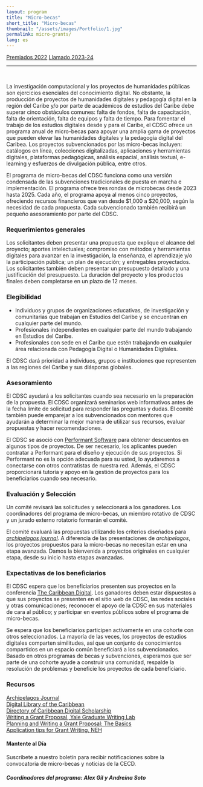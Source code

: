 ```yaml
---
layout: program
title: "Micro-becas"
short_title: "Micro-becas"
thumbnail: "/assets/images/Portfolio/1.jpg"
permalink: micro-grants/
lang: es
---
```


<div class="project-demo-btn">
        <a class="btn project-btn" href="{{site.baseurl}}/microgrant-recipients-2022/">Premiados 2022</a>
        <a class="btn project-btn" href="{{site.baseurl}}/micro-grants/cfp2023/">Llamado 2023-24</a>
    </div>
<hr>
<br>

<div class="portfolio-details">
   <p>La investigación computacional y los proyectos de humanidades
públicas son ejercicios esenciales del conocimiento digital. No
obstante, la producción de proyectos de humanidades digitales y
pedagogía digital en la región del Caribe y/o por parte de académicos de
estudios del Caribe debe superar cinco obstáculos comunes: falta de
fondos, falta de capacitación, falta de orientación, falta de equipos y
falta de tiempo. Para fomentar el trabajo de los estudios digitales
desde y para el Caribe, el CDSC ofrece un programa anual de micro-becas
para apoyar una amplia gama de proyectos que pueden elevar las
humanidades digitales y la pedagogía digital del Caribea. Los proyectos
subvencionados por las micro-becas incluyen: catálogos en línea,
colecciones digitalizadas, aplicaciones y herramientas digitales,
plataformas pedagógicas, análisis espacial, análisis textual, e-learning
y esfuerzos de divulgación pública, entre otros.</p>
<p>El programa de micro-becas del CDSC funciona como una versión
condensada de las subvenciones tradicionales de puesta en marcha e
implementación. El programa ofrece tres rondas de microbecas desde 2023
hasta 2025. Cada año, el programa apoya al menos cinco proyectos,
ofreciendo recursos financieros que van desde $1,000 a $20,000, según la
necesidad de cada propuesta. Cada subvencionado también recibirá un
pequeño asesoramiento por parte del CDSC.</p>
<h3 id="requerimientos-generales">Requerimientos generales</h3>
<p>Los solicitantes deben presentar una propuesta que explique el
alcance del proyecto; aportes intelectuales; compromiso con métodos y
herramientas digitales para avanzar en la investigación, la enseñanza,
el aprendizaje y/o la participación pública; un plan de ejecución; y
entregables proyectados. Los solicitantes también deben presentar un
presupuesto detallado y una justificación del presupuesto. La duración
del proyecto y los productos finales deben completarse en un plazo de 12
meses.</p>
<h3 id="elegibilidad">Elegibilidad</h3>
<ul>
<li>Individuos y grupos de organizaciones educativas, de investigación y
comunitarias que trabajan en Estudios del Caribe y se encuentran en
cualquier parte del mundo.</li>
<li>Profesionales independientes en cualquier parte del mundo trabajando
en Estudios del Caribe.</li>
<li>Profesionales con sede en el Caribe que estén trabajando en cualquier
área relacionada con Pedagogía Digital o Humanidades Digitales.</li>
</ul>
<p>El CDSC dará prioridad a individuos, grupos e instituciones que
representen a las regiones del Caribe y sus diásporas globales.</p>
<h3 id="asesoramiento">Asesoramiento</h3>
<p>El CDSC ayudará a los solicitantes cuando sea necesario en la
preparación de la propuesta. El CDSC organizará seminarios web
informativos antes de la fecha límite de solicitud para responder las
preguntas y dudas. El comité también puede emparejar a los
subvencionados con mentores que ayudarán a determinar la mejor manera de
utilizar sus recursos, evaluar propuestas y hacer recomendaciones.</p>
<p>El CDSC se asoció con <a
href="https://www.performantsoftware.com/"><u>Performant
Software</u></a> para obtener descuentos en algunos tipos de proyectos.
De ser necesario, los aplicantes pueden contratar a Performant para el
diseño y ejecución de sus proyectos. Si Performant no es la opción
adecuada para su usted, lo ayudaremos a conectarse con otros
contratistas de nuestra red. Además, el CDSC proporcionará tutoría y
apoyo en la gestión de proyectos para los beneficiarios cuando sea
necesario.</p>
<h3 id="evaluación-y-selección">Evaluación y Selección</h3>
<p>Un comité revisará las solicitudes y seleccionará a los ganadores.
Los coordinadores del programa de micro-becas, un miembro rotativo de
CDSC y un jurado externo rotatorio formarán el comité.</p>
<p>El comité evaluará las propuestas utilizando los criterios diseñados
para <a href="https://archipelagosjournal.org/reviewers.html"
target="_blank"><em>archipelagos journal</em></a>.
A diferencia de las presentaciones de <em>archipelagos</em>,
los proyectos propuestos para la micro-becas no necesitan estar en una
etapa avanzada. Damos la bienvenida a proyectos originales en cualquier
etapa, desde su inicio hasta etapas avanzadas.</p>
<h3 id="expectativas-de-los-beneficiarios">Expectativas de los
beneficiarios</h3>
<p>El CDSC espera que los beneficiarios presenten sus proyectos en la
conferencia <a href="http://caribbeandigitalnyc.net/"><u>The Caribbean
Digital</u></a>. Los ganadores deben estar dispuestos a que sus
proyectos se presenten en el sitio web de CDSC, las redes sociales y
otras comunicaciones; reconocer el apoyo de la CDSC en sus materiales de
cara al público; y participar en eventos públicos sobre el programa de
micro-becas.</p>
<p>Se espera que los beneficiarios participen activamente en una cohorte
con otros seleccionados. La mayoría de las veces, los proyectos de
estudios digitales comparten similitudes, así que un conjunto de
conocimientos compartidos en un espacio común beneficiará a los
subvencionados. Basado en otros programas de becas y subvenciones,
esperamos que ser parte de una cohorte ayude a construir una comunidad,
respalde la resolución de problemas y beneficie los proyectos de cada
beneficiario.</p>
<h3 id="recursos">Recursos </h3>

<p><a href="https://archipelagosjournal.org/index.html"><u>Archipelagos
Journal</u></a><br><a href="https://www.dloc.com/"><u>Digital Library of the
Caribbean</u></a><br><a href="https://caribbeandigitalnyc.net/caridischo/"><u>Directory of
Caribbean Digital Scholarship</u></a><br><a
href="https://poorvucenter.yale.edu/sites/default/files/files/writing_a_grant_proposal_in_the_sciences-1.pdf"><u>Writing
a Grant Proposal, Yale Graduate Writing Lab</u></a><br><a
href="https://writing.wisc.edu/handbook/assignments/grants-2/"><u>Planning
and Writing a Grant Proposal: The Basics</u></a><br><a
href="https://www.neh.gov/sites/default/files/inline-files/Application%20tips.pdf"><u>Application
tips for Grant Writing, NEH</u></a></p>

   <h4>Mantente al Día</h4>
   <p>Suscríbete a nuestro boletín para recibir notificaciones sobre la convocatoria de micro-becas y noticias de la CECD.</p>
   <h5>Coordinadores del programa: Alex Gil y Andreína Soto</h5>
</div>
